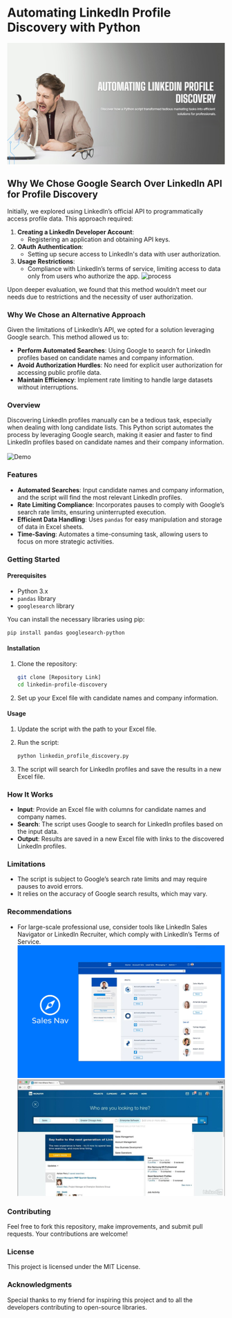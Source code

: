 # Automating LinkedIn Profile Discovery with Python
![photo](https://github.com/suyash-rgb/Python-Projects/blob/8cc898695c0a2b55cd70ecaa9e5451ed8688c712/LinkedIn%20Profile%20Finder/images/1.png)

## Why We Chose Google Search Over LinkedIn API for Profile Discovery

Initially, we explored using LinkedIn’s official API to programmatically access profile data. This approach required:
1. **Creating a LinkedIn Developer Account**: 
    - Registering an application and obtaining API keys.
2. **OAuth Authentication**: 
    - Setting up secure access to LinkedIn's data with user authorization.
3. **Usage Restrictions**: 
    - Compliance with LinkedIn’s terms of service, limiting access to data only from users who authorize the app.
![process](https://github.com/suyash-rgb/Python-Projects/blob/628878ed23e116b6e8821cfa5d53b9abb709cc58/LinkedIn%20Profile%20Finder/gif/process.gif)

Upon deeper evaluation, we found that this method wouldn’t meet our needs due to restrictions and the necessity of user authorization.

### Why We Chose an Alternative Approach
Given the limitations of LinkedIn’s API, we opted for a solution leveraging Google search. This method allowed us to:
- **Perform Automated Searches**: Using Google to search for LinkedIn profiles based on candidate names and company information.
- **Avoid Authorization Hurdles**: No need for explicit user authorization for accessing public profile data.
- **Maintain Efficiency**: Implement rate limiting to handle large datasets without interruptions.

### Overview
Discovering LinkedIn profiles manually can be a tedious task, especially when dealing with long candidate lists. This Python script automates the process by leveraging Google search, making it easier and faster to find LinkedIn profiles based on candidate names and their company information. <br> <br>
![Demo](https://github.com/suyash-rgb/Python-Projects/blob/1f1e173b908d0d7a4a49cb1b424228b1c44b7fc7/LinkedIn%20Profile%20Finder/gif/google%20search.gif)

### Features
- **Automated Searches**: Input candidate names and company information, and the script will find the most relevant LinkedIn profiles.
- **Rate Limiting Compliance**: Incorporates pauses to comply with Google’s search rate limits, ensuring uninterrupted execution.
- **Efficient Data Handling**: Uses `pandas` for easy manipulation and storage of data in Excel sheets.
- **Time-Saving**: Automates a time-consuming task, allowing users to focus on more strategic activities.

### Getting Started

#### Prerequisites
- Python 3.x
- `pandas` library
- `googlesearch` library

You can install the necessary libraries using pip:

```bash
pip install pandas googlesearch-python
```

#### Installation

1. Clone the repository:
    ```bash
    git clone [Repository Link]
    cd linkedin-profile-discovery
    ```

2. Set up your Excel file with candidate names and company information.

#### Usage

1. Update the script with the path to your Excel file.

2. Run the script:
    ```bash
    python linkedin_profile_discovery.py
    ```

3. The script will search for LinkedIn profiles and save the results in a new Excel file.

### How It Works
- **Input**: Provide an Excel file with columns for candidate names and company names.
- **Search**: The script uses Google to search for LinkedIn profiles based on the input data.
- **Output**: Results are saved in a new Excel file with links to the discovered LinkedIn profiles.

### Limitations
- The script is subject to Google’s search rate limits and may require pauses to avoid errors.
- It relies on the accuracy of Google search results, which may vary.

### Recommendations
- For large-scale professional use, consider tools like LinkedIn Sales Navigator or LinkedIn Recruiter, which comply with LinkedIn’s Terms of Service.
![Sales Navigator](https://github.com/suyash-rgb/Python-Projects/blob/89cd073b2a0e5ef79a4b7c37c49a5a01be4877fe/LinkedIn%20Profile%20Finder/images/nav.webp)
![LinekdIn Recruiter](https://github.com/suyash-rgb/Python-Projects/blob/89cd073b2a0e5ef79a4b7c37c49a5a01be4877fe/LinkedIn%20Profile%20Finder/images/recruiter.jpg)

### Contributing
Feel free to fork this repository, make improvements, and submit pull requests. Your contributions are welcome!

### License
This project is licensed under the MIT License.

### Acknowledgments
Special thanks to my friend for inspiring this project and to all the developers contributing to open-source libraries.
